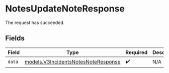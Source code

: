 # NotesUpdateNoteResponse

The request has succeeded.


## Fields

| Field                                                                            | Type                                                                             | Required                                                                         | Description                                                                      |
| -------------------------------------------------------------------------------- | -------------------------------------------------------------------------------- | -------------------------------------------------------------------------------- | -------------------------------------------------------------------------------- |
| `data`                                                                           | [models.V3IncidentsNotesNoteResponse](../models/v3incidentsnotesnoteresponse.md) | :heavy_check_mark:                                                               | N/A                                                                              |